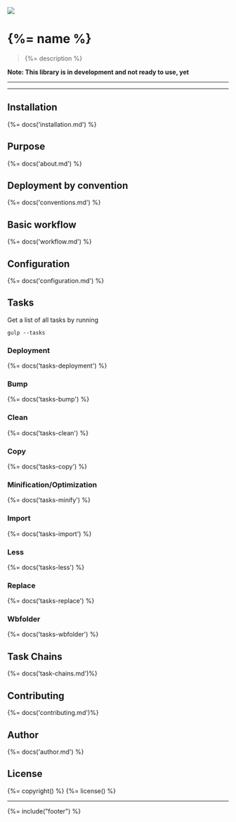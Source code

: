 [![](https://david-dm.org/stefanwalther/sense-go.png)](https://david-dm.org/stefanwalther/sense-go)

# {%= name %}

> {%= description %}

**Note: This library is in development and not ready to use, yet**

---

<!-- toc -->

---

## Installation
{%= docs('installation.md') %}

## Purpose
{%= docs('about.md') %}

## Deployment by convention
{%= docs('conventions.md') %}

## Basic workflow
{%= docs('workflow.md') %}

## Configuration
{%= docs('configuration.md') %}

## Tasks
Get a list of all tasks by running

```
gulp --tasks
```

### Deployment
{%= docs('tasks-deployment') %}


### Bump
{%= docs('tasks-bump') %}

### Clean
{%= docs('tasks-clean') %}

### Copy
{%= docs('tasks-copy') %}

### Minification/Optimization
{%= docs('tasks-minify') %}

### Import
{%= docs('tasks-import') %}

### Less
{%= docs('tasks-less') %}

### Replace
{%= docs('tasks-replace') %}

### Wbfolder
{%= docs('tasks-wbfolder') %}

## Task Chains
{%= docs('task-chains.md')%}

## Contributing
{%= docs('contributing.md')%}

## Author
{%= docs('author.md') %}

## License
{%= copyright() %}
{%= license() %}

***

{%= include("footer") %}
